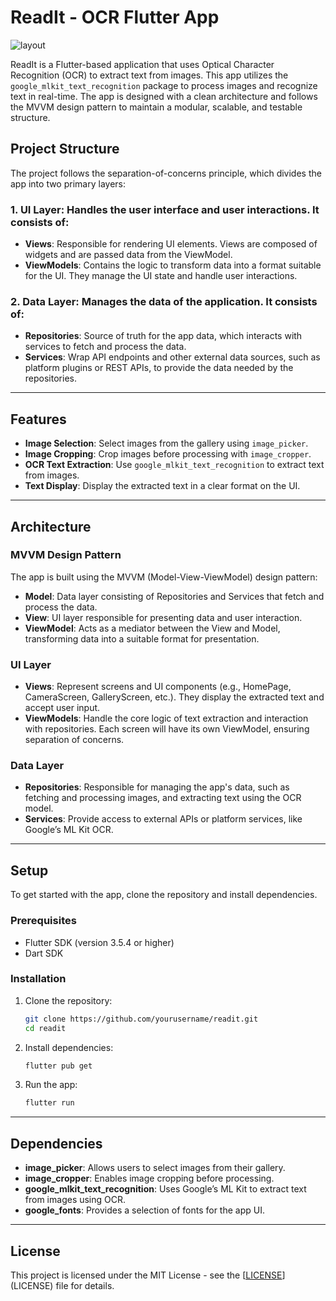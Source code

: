 # ReadIt - OCR Flutter App

![layout](https://github.com/user-attachments/assets/c7ad61b5-f866-49d8-a3b3-e9409812dcfc)


ReadIt is a Flutter-based application that uses Optical Character Recognition (OCR) to extract text from images. This app utilizes the `google_mlkit_text_recognition` package to process images and recognize text in real-time. The app is designed with a clean architecture and follows the MVVM design pattern to maintain a modular, scalable, and testable structure.

## Project Structure

The project follows the separation-of-concerns principle, which divides the app into two primary layers:

### 1. **UI Layer**: Handles the user interface and user interactions. It consists of:
- **Views**: Responsible for rendering UI elements. Views are composed of widgets and are passed data from the ViewModel.
- **ViewModels**: Contains the logic to transform data into a format suitable for the UI. They manage the UI state and handle user interactions.

### 2. **Data Layer**: Manages the data of the application. It consists of:
- **Repositories**: Source of truth for the app data, which interacts with services to fetch and process the data.
- **Services**: Wrap API endpoints and other external data sources, such as platform plugins or REST APIs, to provide the data needed by the repositories.

---

## Features

- **Image Selection**: Select images from the gallery using `image_picker`.
- **Image Cropping**: Crop images before processing with `image_cropper`.
- **OCR Text Extraction**: Use `google_mlkit_text_recognition` to extract text from images.
- **Text Display**: Display the extracted text in a clear format on the UI.

---

## Architecture

### MVVM Design Pattern

The app is built using the MVVM (Model-View-ViewModel) design pattern:

- **Model**: Data layer consisting of Repositories and Services that fetch and process the data.
- **View**: UI layer responsible for presenting data and user interaction.
- **ViewModel**: Acts as a mediator between the View and Model, transforming data into a suitable format for presentation.

### UI Layer

- **Views**: Represent screens and UI components (e.g., HomePage, CameraScreen, GalleryScreen, etc.). They display the extracted text and accept user input.
- **ViewModels**: Handle the core logic of text extraction and interaction with repositories. Each screen will have its own ViewModel, ensuring separation of concerns.

### Data Layer

- **Repositories**: Responsible for managing the app's data, such as fetching and processing images, and extracting text using the OCR model.
- **Services**: Provide access to external APIs or platform services, like Google’s ML Kit OCR.

---

## Setup

To get started with the app, clone the repository and install dependencies.

### Prerequisites

- Flutter SDK (version 3.5.4 or higher)
- Dart SDK

### Installation

1. Clone the repository:
    ```bash
    git clone https://github.com/yourusername/readit.git
    cd readit
    ```

2. Install dependencies:
    ```bash
    flutter pub get
    ```

3. Run the app:
    ```bash
    flutter run
    ```

---

## Dependencies

- **image_picker**: Allows users to select images from their gallery.
- **image_cropper**: Enables image cropping before processing.
- **google_mlkit_text_recognition**: Uses Google’s ML Kit to extract text from images using OCR.
- **google_fonts**: Provides a selection of fonts for the app UI.

---


## License

This project is licensed under the MIT License - see the [[LICENSE](https://chatgpt.com/c/LICENSE)](LICENSE) file for details.
